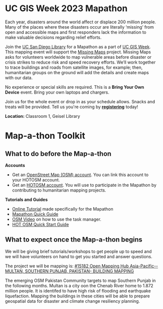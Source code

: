 # UC GIS Week 2023 Mapathon
Each year, disasters around the world affect or displace 200 million people. Many of the places where these disasters occur are literally ‘missing’ from open and accessible maps and first responders lack the information to make valuable decisions regarding relief efforts.

Join the [UC San Diego Library](https://library.ucsd.edu/) for a Mapathon as a part of [UC GIS Week](https://uc-gis-ucop.hub.arcgis.com/pages/uc-gis-week-2023). This mapping event will support the [Missing Maps](https://www.missingmaps.org/) project. Missing Maps asks for volunteers worldwide to map vulnerable areas before disaster or crisis strikes to reduce risk and speed recovery efforts. We’ll work together to trace buildings and roads from satellite images, for example; then, humanitarian groups on the ground will add the details and create maps with our data.

No experience or special skills are required. This is a **Bring Your Own Device** event. Bring your own laptops and chargers.

Join us for the whole event or drop in as your schedule allows. Snacks and treats will be provided. Tell us you're coming by [**registering**](https://www.eventbrite.com/e/uc-gis-week-mapathon-at-uc-san-diego-tickets-745499026657?aff=oddtdtcreator) today!

**Location:**  Classroom 1, Geisel Library

# Map-a-thon Toolkit #
## What to do before the Map-a-thon
**Accounts**
* Get an [OpenStreet Map (OSM) account](https://www.openstreetmap.org/user/new). You can link this account to your HOTOSM account.
* Get an [HOTOSM account](https://tasks.hotosm.org/login). You will use to participate in the Mapathon by contributing to humanitarian mapping projects.

**Tutorials and Guides**
* [Online Tutorial](https://slides.com/amywork/ucsd-mapathon-2023-ucgisweek) made specifically for the Mapathon
* [Mapathon Quick Guide](https://docs.google.com/document/d/1-OMJ0y6-xYml0VSBgfoGKYkuKd0Np3RuYH6pLBRISiU/edit?usp=sharing)
* [OSM Video](https://youtu.be/nswUcgMfKTM) on how to use the task manager.
* [HOT OSM Quick Start Guide](https://tasks.hotosm.org/learn/quickstart)

## What to expect once the Map-a-thon begins
We will be giving brief tutorials/workshops to get people up to speed and we will have volunteers on hand to get you started and answer questions.

The project we will be mapping is:  [#15182 Open Mapping Hub Asia-Pacific-- MULTAN, SOUTHERN PUNJAB, PAKISTAN- BUILDING MAPPING](https://tasks.hotosm.org/projects/15182/tasks)

The emerging OSM Pakistan Community targets to map Southern Punjab in the following months. Multan is a city oon the Chenab River home to 1.872 million people. It is identifed to have high risk of flooding and earthquake liquefaction. Mapping the buildings in these cities will be able to prepare geospatial data for disaster and climate change resiliency planning.
